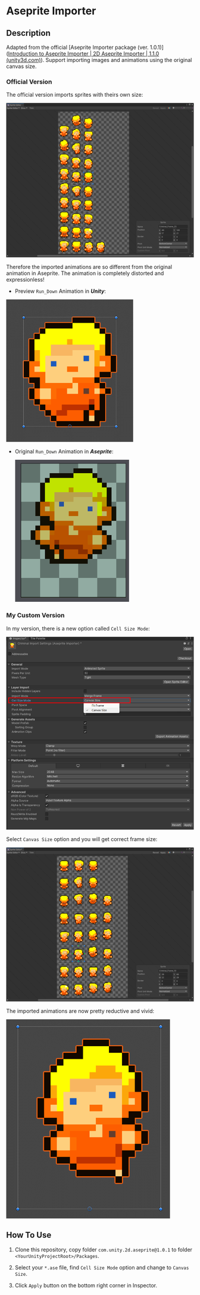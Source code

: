 # Aseprite Importer

## Description

Adapted from the official [Aseprite Importer package (ver. 1.0.1)]([Introduction to Aseprite Importer | 2D Aseprite Importer | 1.1.0 (unity3d.com)](https://docs.unity3d.com/Packages/com.unity.2d.aseprite@1.1/manual/index.html)). Support importing images and animations using the original canvas size.

### Official Version

The official version imports sprites with theirs own size:

<img src="Images/Official-Version.png" alt="Official-Version" style="zoom: 50%;" />

Therefore the imported animations are so different from the original animation in Aseprite. The animation is completely distorted and expressionless!

- Preview `Run_Down` Animation in ***Unity***:

<img src="Images/RunDown-Unity.gif" style="zoom: 67%;" />

- Original `Run_Down` Animation in ***Aseprite***:

  <img src="Images/RunDown-Aseprite.gif" style="zoom:80%;" />

### My Custom Version

In my version, there is a new option called `Cell Size Mode`:

![](Images/CellSizeModeOption.png)

Select `Canvas Size` option and you will get correct frame size:

![](Images/Custom-Version.png)

The imported animations are now pretty reductive and vivid:

<img src="Images/GIF-Criminal-Final.gif" style="zoom:80%;" />

## How To Use

1. Clone this repository, copy folder `com.unity.2d.aseprite@1.0.1` to folder `<YourUnityProjectRoot>/Packages`.

2. Select your `*.ase` file, find `Cell Size Mode` option and change to `Canvas Size`.
3. Click `Apply` button on the bottom right corner in Inspector.
